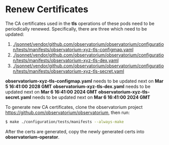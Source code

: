 # Renew Certificates

The CA certificates used in the **tls** operations of these pods need to be periodically renewed. Specifically, there are three which need to be updated:
1. [./jsonnet/vendor/github.com/observatorium/observatorium/configuration/tests/manifests/observatorium-xyz-tls-configmap.yaml](./jsonnet/vendor/github.com/observatorium/observatorium/configuration/tests/manifests/observatorium-xyz-tls-configmap.yaml)
2. [./jsonnet/vendor/github.com/observatorium/observatorium/configuration/tests/manifests/observatorium-xyz-tls-dex.yaml](./jsonnet/vendor/github.com/observatorium/observatorium/configuration/tests/manifests/observatorium-xyz-tls-dex.yaml)
3. [./jsonnet/vendor/github.com/observatorium/observatorium/configuration/tests/manifests/observatorium-xyz-tls-secret.yaml](./jsonnet/vendor/github.com/observatorium/observatorium/configuration/tests/manifests/observatorium-xyz-tls-secret.yaml)

**observatorium-xyz-tls-configmap.yaml** needs to be updated next on **Mar 5 16:41:00 2028 GMT**
**observatorium-xyz-tls-dex.yaml** needs to be updated next on **Mar 6 16:41:00 2024 GMT**
**observatorium-xyz-tls-secret.yaml** needs to be updated next on **Mar 6 16:41:00 2024 GMT**

To generate new CA certificates, clone the observatorium project https://github.com/observatorium/observatorium, then run:

```bash
$ make ./configuration/tests/manifests --always-make
```

After the certs are generated, copy the newly generated certs into **observatorium-operator**.